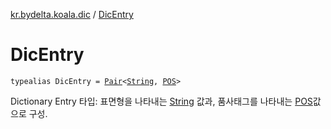 [kr.bydelta.koala.dic](index.md) / [DicEntry](./-dic-entry.md)

# DicEntry

`typealias DicEntry = `[`Pair`](https://kotlinlang.org/api/latest/jvm/stdlib/kotlin/-pair/index.html)`<`[`String`](https://kotlinlang.org/api/latest/jvm/stdlib/kotlin/-string/index.html)`, `[`POS`](../kr.bydelta.koala/-p-o-s/index.md)`>`

Dictionary Entry 타입: 표면형을 나타내는 [String](https://kotlinlang.org/api/latest/jvm/stdlib/kotlin/-string/index.html) 값과, 품사태그를 나타내는 [POS](../kr.bydelta.koala/-p-o-s/index.md)값으로 구성.

